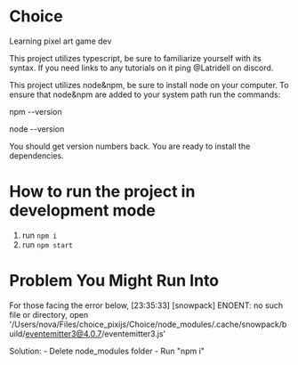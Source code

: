 # Choice
Learning pixel art game dev

This project utilizes typescript, be sure to familiarize yourself with its syntax. If you need links to any tutorials on it ping @Latridell on discord. 

This project utilizes node&npm, be sure to install node on your computer. 
To ensure that node&npm are added to your system path run the commands:

npm --version

node --version

You should get version numbers back. You are ready to install the dependencies. 

# How to run the project in development mode

1. run `npm i`
2. run `npm start`

# Problem You Might Run Into

For those facing the error below,
[23:35:33] [snowpack] ENOENT: no such file or directory, open '/Users/nova/Files/choice_pixijs/Choice/node_modules/.cache/snowpack/build/eventemitter3@4.0.7/eventemitter3.js'

Solution: 
    - Delete node_modules folder
    - Run "npm i"